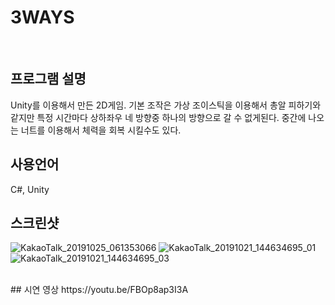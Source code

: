 # 3WAYS
</br>

## 프로그램 설명
Unity를 이용해서 만든 2D게임. 
기본 조작은 가상 조이스틱을 이용해서 총알 피하기와 같지만 특정 시간마다 상하좌우 네 방향중 하나의 방향으로 갈 수 없게된다. 
중간에 나오는 너트를 이용해서 체력을 회복 시킬수도 있다.
</br>
## 사용언어

C#, Unity
</br>
## 스크린샷

![KakaoTalk_20191025_061353066](https://user-images.githubusercontent.com/50066666/100858185-01ec3a80-34d1-11eb-99bd-bb13ebbf2d2f.jpg)
![KakaoTalk_20191021_144634695_01](https://user-images.githubusercontent.com/50066666/100858193-03b5fe00-34d1-11eb-9b12-f129e5824828.jpg)
![KakaoTalk_20191021_144634695_03](https://user-images.githubusercontent.com/50066666/100858197-044e9480-34d1-11eb-8ff8-40603564317e.jpg)

</br>
## 시연 영상
https://youtu.be/FBOp8ap3I3A
</br>
